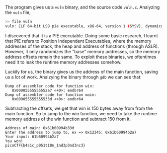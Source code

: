 The program gives us a `vuln` binary, and the source code `vuln.c`. Analyzing the `vuln` file,
```bash
>> file vuln
vuln: ELF 64-bit LSB pie executable, x86-64, version 1 (SYSV), dynamically linked, interpreter /lib64/ld-linux-x86-64.so.2, BuildID[sha1]=0072413e1b5a0613219f45518ded05fc685b680a, for GNU/Linux 3.2.0, not stripped
```
I discovered that it is a PIE executable. Doing some basic research, I learnt that PIE refers to Position Independent Executables, where the memory addresses of the stack, the heap and address of functions (through ASLR). However, it only randomizes the "base" memory addresses, so the memory address offsets remain the same. To exploit these binaries, we oftentimes need it to leak the runtime memory addresses somehow.

Luckily for us, the binary gives us the address of the main function, saving us a lot of work. Analzying the binary through `gdb` we can see that:
```
Dump of assembler code for function win:
   0x00005555555552a7 <+0>:	endbr64
Dump of assembler code for function main:
   0x000055555555533d <+0>:	endbr64
```

Subtracting the offsets, we get that win is 150 bytes away from from the main function. So to jump to the win function, we need to take the runtime memory address of the win function and subtract 150 from it.

```
Address of main: 0x61b60994b33d
Enter the address to jump to, ex => 0x12345: 0x61b60994b2a7
Your input: 61b60994b2a7
You won!
picoCTF{b4s1c_p051t10n_1nd3p3nd3nc3}
```